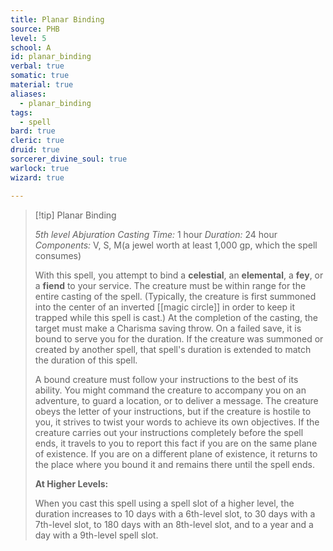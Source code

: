 ```yaml
---
title: Planar Binding
source: PHB
level: 5
school: A
id: planar_binding
verbal: true
somatic: true
material: true
aliases:
  - planar_binding
tags:
  - spell
bard: true
cleric: true
druid: true
sorcerer_divine_soul: true
warlock: true
wizard: true

---
```

>[!tip] Planar Binding
>
> *5th level Abjuration*
> *Casting Time:* 1 hour
> *Duration:* 24 hour
> *Components:* V, S, M(a jewel worth at least 1,000 gp, which the spell consumes)
>
>With this spell, you attempt to bind a **celestial**, an **elemental**, a **fey**, or a **fiend** to your service. The creature must be within range for the entire casting of the spell. (Typically, the creature is first summoned into the center of an inverted [[magic circle]] in order to keep it trapped while this spell is cast.) At the completion of the casting, the target must make a Charisma saving throw. On a failed save, it is bound to serve you for the duration. If the creature was summoned or created by another spell, that spell's duration is extended to match the duration of this spell.
>
>A bound creature must follow your instructions to the best of its ability. You might command the creature to accompany you on an adventure, to guard a location, or to deliver a message. The creature obeys the letter of your instructions, but if the creature is hostile to you, it strives to twist your words to achieve its own objectives. If the creature carries out your instructions completely before the spell ends, it travels to you to report this fact if you are on the same plane of existence. If you are on a different plane of existence, it returns to the place where you bound it and remains there until the spell ends.
>
>**At Higher Levels:**
>
>When you cast this spell using a spell slot of a higher level, the duration increases to 10 days with a 6th-level slot, to 30 days with a 7th-level slot, to 180 days with an 8th-level slot, and to a year and a day with a 9th-level spell slot.
>


